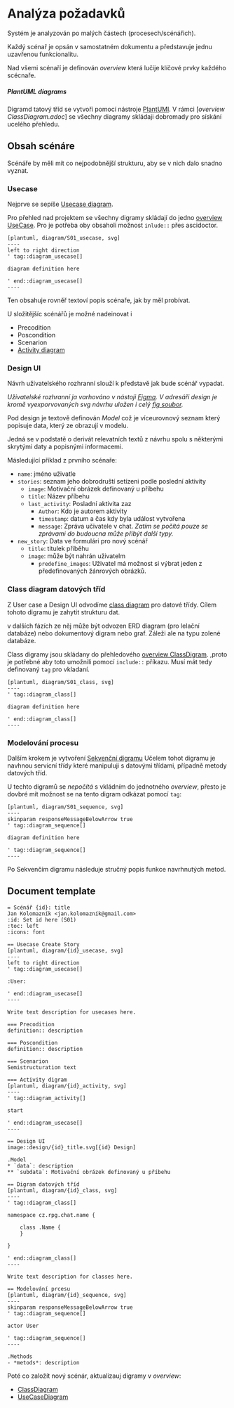 # Analýza požadavků

Systém je analyzován po malých částech (procesech/scénářich).

Každý scénař je opsán v samostatném dokumentu a představuje jednu uzavřenou funkcionalitu.

Nad všemi scénaří je definován *overview* která lučije klíčové prvky každého scécnaře.

##### PlantUML diagrams
Digramd tatový tříd se vytvoří pomocí nástroje [PlantUMl](https://plantuml.com/).
V rámci [*overview ClassDiagram.adoc*] se všechny diagramy skládaji dobromady pro sískání ucelého přehledu.

## Obsah scénáre
Scénáře by měli mít co nejpodobnější strukturu, aby se v nich dalo snadno vyznat.

### Usecase
Nejprve se sepíše [Usecase diagram](https://plantuml.com/use-case-diagram). 

Pro přehled nad projektem se všechny digramy skládají do jedno [overview UseCase](overview/UseCaseDiagram.adoc).
Pro je potřeba oby obsaholi možnost `inlude::` přes ascidoctor.

```adoc
[plantuml, diagram/S01_usecase, svg]
----
left to right direction
' tag::diagram_usecase[]

diagram definition here

' end::diagram_usecase[]
----
```

Ten obsahuje rovněř textoví popis scénaře, jak by měl probívat.

U složitějšíc scénářů je možné nadeinovat i 
* Precodition
* Poscondition
* Scenarion
* [Activity diagram](https://plantuml.com/activity-diagram-beta)

### Design UI
Návrh uživatelského rozhranní slouží k představě jak bude scénář vypadat.

_Uživatelské rozhranní ja varhováno v nástoji [Figma](https://www.figma.com/).
V adresáři design je kromě vyexporvovaných svg návrhu uložen i celý [fig soubor](design/RPG-chat.fig)._

Pod design je textově definován *Model* což je víceurovnový seznam který popisuje data, který ze obrazují v modelu.

Jedná se v podstatě o derivát relevatních textů z návrhu spolu s některými skrytými daty a popisnými informacemi.

Másledující příklad z prvního scénaře:

- `name`: jméno uživatle
- `stories`: seznam jeho dobrodruští setízeni podle poslední aktivity
  - `image`: Motivační obrázek definovaný u příbehu
  - `title`: Název příbehu
  - `last_activity`: Posladní aktivita zaz
    - `Author`: Kdo je autorem aktivity
    - `timestamp`: datum a čas kdy byla událost vytvořena
    - `message`: Zpráva učivatele v chat. 
                 _Zatím se počítá pouze se zprávami do budoucna může přibýt další typy._
- `new_story`: Data ve formulári pro nový scénář
  - `title`: titulek příběhu
  - `image`: může být nahrán uživatelm
    - `predefine_images`: Uživatel má možnost si výbrat jeden z předefinovaných žánrových obrázků.
    
### Class diagram datových tříd
Z User case a Design UI odvodíme [class diagram](https://plantuml.com/class-diagram) pro datové třídy.
Cílem tohoto digramu je zahytit strukturu dat. 

v dalších fázích ze něj může být odvozen ERD diagram (pro lelační databáze) nebo dokumentový digram nebo graf.
Záleži ale na typu zolené databáze.

Class digramy jsou skládany do přehledového [overview ClassDigram](overview/ClassDigram.adoc). ,proto je potřebné aby toto umožnili pomocí `include::` příkazu. 
Musí mát tedy definovaný `tag` pro vkladaní.

```adoc
[plantuml, diagram/S01_class, svg]
----
' tag::diagram_class[]

diagram definition here

' end::diagram_class[]
----
```

### Modelování procesu
Dalším krokem je vytvoření [Sekvenční digramu](https://plantuml.com/sequence-diagram)
Učelem tohot digramu je navhnou servicní třídy které manipuluji s datovými třídami, případně metody datových tříd.

U techto digramů se *nepočítá* s vkládním do jednotného *overview*, přesto je dovbré mít možnost se na tento digram odkázat pomocí `tag`:

```adoc
[plantuml, diagram/S01_sequence, svg]
----
skinparam responseMessageBelowArrow true
' tag::diagram_sequence[]

diagram definition here

' tag::diagram_sequence[]
----
```

Po Sekvenčím digramu následuje stručný popis funkce navrhnutých metod.

## Document template

```adoc
= Scénář {id}: title
Jan Kolomazník <jan.kolomazník@gmail.com>
:id: Set id here (S01)
:toc: left
:icons: font

== Usecase Create Story
[plantuml, diagram/{id}_usecase, svg]
----
left to right direction
' tag::diagram_usecase[]

:User:

' end::diagram_usecase[]
----

Write text description for usecases here.

=== Precodition
definition:: description

=== Poscondition
definition:: description

=== Scenarion
Semistructuration text

=== Activity digram
[plantuml, diagram/{id}_activity, svg]
----
' tag::diagram_activity[]

start

' end::diagram_usecase[]
----

== Design UI
image::design/{id}_title.svg[{id} Design]

.Model
* `data`: description
** `subdata`: Motivační obrázek definovaný u příbehu

== Digram datových tříd
[plantuml, diagram/{id}_class, svg]
----
' tag::diagram_class[]

namespace cz.rpg.chat.name {

    class .Name {
    }

}

' end::diagram_class[]
----

Write text description for classes here.

== Modelování prcesu
[plantuml, diagram/{id}_sequence, svg]
----
skinparam responseMessageBelowArrow true
' tag::diagram_sequence[]

actor User

' tag::diagram_sequence[]
----

.Methods
- *metods*: description
```


Poté co založít nový scénár, aktualizauj digramy v *overview*:
* [ClassDiagram](overview/ClassDigram.adoc)
* [UseCaseDiagram](overview/UseCaseDiagram.adoc)